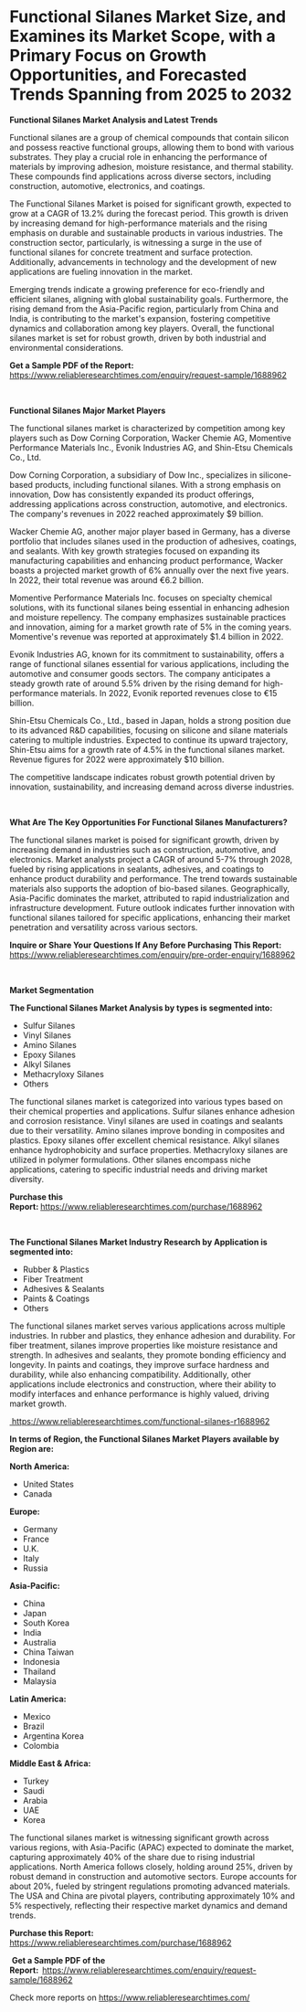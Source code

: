 <p><h1>Functional Silanes Market Size, and Examines its Market Scope, with a Primary Focus on Growth Opportunities, and Forecasted Trends Spanning from 2025 to 2032</h1></p><p><strong>Functional Silanes Market Analysis and Latest Trends</strong></p>
<p><p>Functional silanes are a group of chemical compounds that contain silicon and possess reactive functional groups, allowing them to bond with various substrates. They play a crucial role in enhancing the performance of materials by improving adhesion, moisture resistance, and thermal stability. These compounds find applications across diverse sectors, including construction, automotive, electronics, and coatings.</p><p>The Functional Silanes Market is poised for significant growth, expected to grow at a CAGR of 13.2% during the forecast period. This growth is driven by increasing demand for high-performance materials and the rising emphasis on durable and sustainable products in various industries. The construction sector, particularly, is witnessing a surge in the use of functional silanes for concrete treatment and surface protection. Additionally, advancements in technology and the development of new applications are fueling innovation in the market. </p><p>Emerging trends indicate a growing preference for eco-friendly and efficient silanes, aligning with global sustainability goals. Furthermore, the rising demand from the Asia-Pacific region, particularly from China and India, is contributing to the market's expansion, fostering competitive dynamics and collaboration among key players. Overall, the functional silanes market is set for robust growth, driven by both industrial and environmental considerations.</p></p>
<p><strong>Get a Sample PDF of the Report:&nbsp;</strong> <a href="https://www.reliableresearchtimes.com/enquiry/request-sample/1688962?utm_campaign=2263&utm_medium=2&utm_source=Github&utm_content=ia&utm_term=28022025&utm_id=functional-silanes">https://www.reliableresearchtimes.com/enquiry/request-sample/1688962</a></p>
<p>&nbsp;</p>
<p><strong>Functional Silanes Major Market Players</strong></p>
<p><p>The functional silanes market is characterized by competition among key players such as Dow Corning Corporation, Wacker Chemie AG, Momentive Performance Materials Inc., Evonik Industries AG, and Shin-Etsu Chemicals Co., Ltd. </p><p>Dow Corning Corporation, a subsidiary of Dow Inc., specializes in silicone-based products, including functional silanes. With a strong emphasis on innovation, Dow has consistently expanded its product offerings, addressing applications across construction, automotive, and electronics. The company's revenues in 2022 reached approximately $9 billion. </p><p>Wacker Chemie AG, another major player based in Germany, has a diverse portfolio that includes silanes used in the production of adhesives, coatings, and sealants. With key growth strategies focused on expanding its manufacturing capabilities and enhancing product performance, Wacker boasts a projected market growth of 6% annually over the next five years. In 2022, their total revenue was around €6.2 billion.</p><p>Momentive Performance Materials Inc. focuses on specialty chemical solutions, with its functional silanes being essential in enhancing adhesion and moisture repellency. The company emphasizes sustainable practices and innovation, aiming for a market growth rate of 5% in the coming years. Momentive's revenue was reported at approximately $1.4 billion in 2022.</p><p>Evonik Industries AG, known for its commitment to sustainability, offers a range of functional silanes essential for various applications, including the automotive and consumer goods sectors. The company anticipates a steady growth rate of around 5.5% driven by the rising demand for high-performance materials. In 2022, Evonik reported revenues close to €15 billion.</p><p>Shin-Etsu Chemicals Co., Ltd., based in Japan, holds a strong position due to its advanced R&D capabilities, focusing on silicone and silane materials catering to multiple industries. Expected to continue its upward trajectory, Shin-Etsu aims for a growth rate of 4.5% in the functional silanes market. Revenue figures for 2022 were approximately $10 billion. </p><p>The competitive landscape indicates robust growth potential driven by innovation, sustainability, and increasing demand across diverse industries.</p></p>
<p>&nbsp;</p>
<p><strong>What Are The Key Opportunities For Functional Silanes Manufacturers?</strong></p>
<p><p>The functional silanes market is poised for significant growth, driven by increasing demand in industries such as construction, automotive, and electronics. Market analysts project a CAGR of around 5-7% through 2028, fueled by rising applications in sealants, adhesives, and coatings to enhance product durability and performance. The trend towards sustainable materials also supports the adoption of bio-based silanes. Geographically, Asia-Pacific dominates the market, attributed to rapid industrialization and infrastructure development. Future outlook indicates further innovation with functional silanes tailored for specific applications, enhancing their market penetration and versatility across various sectors.</p></p>
<p><strong>Inquire or Share Your Questions If Any Before Purchasing This Report:</strong> <a href="https://www.reliableresearchtimes.com/enquiry/pre-order-enquiry/1688962?utm_campaign=2263&utm_medium=2&utm_source=Github&utm_content=ia&utm_term=28022025&utm_id=functional-silanes">https://www.reliableresearchtimes.com/enquiry/pre-order-enquiry/1688962</a></p>
<p>&nbsp;</p>
<p><strong>Market Segmentation</strong></p>
<p><strong>The Functional Silanes Market Analysis by types is segmented into:</strong></p>
<p><ul><li>Sulfur Silanes</li><li>Vinyl Silanes</li><li>Amino Silanes</li><li>Epoxy Silanes</li><li>Alkyl Silanes</li><li>Methacryloxy Silanes</li><li>Others</li></ul></p>
<p><p>The functional silanes market is categorized into various types based on their chemical properties and applications. Sulfur silanes enhance adhesion and corrosion resistance. Vinyl silanes are used in coatings and sealants due to their versatility. Amino silanes improve bonding in composites and plastics. Epoxy silanes offer excellent chemical resistance. Alkyl silanes enhance hydrophobicity and surface properties. Methacryloxy silanes are utilized in polymer formulations. Other silanes encompass niche applications, catering to specific industrial needs and driving market diversity.</p></p>
<p><strong>Purchase this Report:&nbsp;</strong><a href="https://www.reliableresearchtimes.com/purchase/1688962?utm_campaign=2263&utm_medium=2&utm_source=Github&utm_content=ia&utm_term=28022025&utm_id=functional-silanes">https://www.reliableresearchtimes.com/purchase/1688962</a></p>
<p>&nbsp;</p>
<p><strong>The Functional Silanes Market Industry Research by Application is segmented into:</strong></p>
<p><ul><li>Rubber & Plastics</li><li>Fiber Treatment</li><li>Adhesives & Sealants</li><li>Paints & Coatings</li><li>Others</li></ul></p>
<p><p>The functional silanes market serves various applications across multiple industries. In rubber and plastics, they enhance adhesion and durability. For fiber treatment, silanes improve properties like moisture resistance and strength. In adhesives and sealants, they promote bonding efficiency and longevity. In paints and coatings, they improve surface hardness and durability, while also enhancing compatibility. Additionally, other applications include electronics and construction, where their ability to modify interfaces and enhance performance is highly valued, driving market growth.</p></p>
<p><a href="https://www.reliableresearchtimes.com/functional-silanes-r1688962?utm_campaign=2263&utm_medium=2&utm_source=Github&utm_content=ia&utm_term=28022025&utm_id=functional-silanes">&nbsp;https://www.reliableresearchtimes.com/functional-silanes-r1688962</a></p>
<p><strong>In terms of Region, the Functional Silanes Market Players available by Region are:</strong></p>
<p>
    <p> <strong> North America: </strong>
        <ul>
            <li>United States</li>
            <li>Canada</li>
        </ul>
        </p> 
    <p> <strong> Europe: </strong>
        <ul>
            <li>Germany</li>
            <li>France</li>
            <li>U.K.</li>
            <li>Italy</li>
            <li>Russia</li>
        </ul>
        </p> 
    <p> <strong> Asia-Pacific: </strong>
        <ul>
            <li>China</li>
            <li>Japan</li>
            <li>South Korea</li>
            <li>India</li>
            <li>Australia</li>
            <li>China Taiwan</li>
            <li>Indonesia</li>
            <li>Thailand</li>
            <li>Malaysia</li>
        </ul>
        </p> 
    <p> <strong> Latin America: </strong>
        <ul>
            <li>Mexico</li>
            <li>Brazil</li>
            <li>Argentina Korea</li>
            <li>Colombia</li>
        </ul>
        </p> 
    <p> <strong> Middle East & Africa: </strong>
        <ul>
            <li>Turkey</li>
            <li>Saudi</li>
            <li>Arabia</li>
            <li>UAE</li>
            <li>Korea</li>
        </ul>
    </p>
    </p>
<p><p>The functional silanes market is witnessing significant growth across various regions, with Asia-Pacific (APAC) expected to dominate the market, capturing approximately 40% of the share due to rising industrial applications. North America follows closely, holding around 25%, driven by robust demand in construction and automotive sectors. Europe accounts for about 20%, fueled by stringent regulations promoting advanced materials. The USA and China are pivotal players, contributing approximately 10% and 5% respectively, reflecting their respective market dynamics and demand trends.</p></p>
<p><strong>Purchase this Report: </strong><a href="https://www.reliableresearchtimes.com/purchase/1688962?utm_campaign=2263&utm_medium=2&utm_source=Github&utm_content=ia&utm_term=28022025&utm_id=functional-silanes">https://www.reliableresearchtimes.com/purchase/1688962</a></p>
<p>&nbsp;<strong>Get a Sample PDF of the Report:&nbsp;&nbsp;</strong><a href="https://www.reliableresearchtimes.com/enquiry/request-sample/1688962?utm_campaign=2263&utm_medium=2&utm_source=Github&utm_content=ia&utm_term=28022025&utm_id=functional-silanes">https://www.reliableresearchtimes.com/enquiry/request-sample/1688962</a></p>
<p><strong></strong></p>
<p>Check more reports on <a href="https://www.reliableresearchtimes.com/?utm_campaign=2263&utm_medium=2&utm_source=Github&utm_content=ia&utm_term=28022025&utm_id=functional-silanes">https://www.reliableresearchtimes.com/</a></p>
